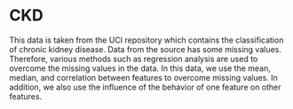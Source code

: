 # CKD
This data is taken from the UCI repository which contains the classification of chronic kidney disease.
Data from the source has some missing values.
Therefore, various methods such as regression analysis are used to overcome the missing values in the data.
In this data, we use the mean, median, and correlation between features to overcome missing values.
In addition, we also use the influence of the behavior of one feature on other features.
